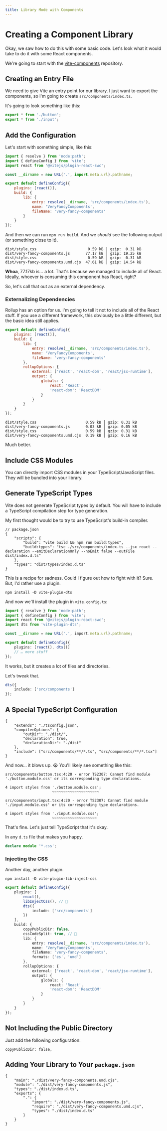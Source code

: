 ```yaml
---
title: Library Mode with Components
---
```


# Creating a Component Library

Okay, we saw how to do this with some basic code. Let's look what it would take to do it with some React components.

We're going to start with the [vite-components](https://github.com/stevekinney/vite-components) repository.

## Creating an Entry File

We need to give Vite an entry point for our library. I just want to export the components, so I'm going to create `src/components/index.ts`.

It's going to look something like this:

```js
export * from './button';
export * from './input';
```

## Add the Configuration

Let's start with something simple, like this:

```js
import { resolve } from 'node:path';
import { defineConfig } from 'vite';
import react from '@vitejs/plugin-react-swc';

const __dirname = new URL('.', import.meta.url).pathname;

export default defineConfig({
	plugins: [react()],
	build: {
		lib: {
			entry: resolve(__dirname, 'src/components/index.ts'),
			name: 'VeryFancyComponents',
			fileName: 'very-fancy-components'
		}
	}
});
```

And then we can run `npm run build`. And we _should_ see the following output (or something close to it).

```
dist/style.css                       0.59 kB │ gzip:  0.31 kB
dist/very-fancy-components.js       77.17 kB │ gzip: 19.25 kB
dist/style.css                       0.59 kB │ gzip:  0.31 kB
dist/very-fancy-components.umd.cjs  47.61 kB │ gzip: 14.54 kB
```

**Whoa**, 77.17kb is… a lot. That's because we managed to include all of React. Ideally, whoever is consuming this component has React, right?

So, let's call that out as an external dependency.

### Externalizing Dependencies

Rollup has an option for us. I'm going to tell it not to include all of the React stuff. If you use a different framework, this obviously be a little different, but the basic idea still applies.

```js
export default defineConfig({
	plugins: [react()],
	build: {
		lib: {
			entry: resolve(__dirname, 'src/components/index.ts'),
			name: 'VeryFancyComponents',
			fileName: 'very-fancy-components'
		},
		rollupOptions: {
			external: ['react', 'react-dom', 'react/jsx-runtime'],
			output: {
				globals: {
					react: 'React',
					'react-dom': 'ReactDOM'
				}
			}
		}
	}
});
```

```
dist/style.css                      0.59 kB │ gzip: 0.31 kB
dist/very-fancy-components.js       0.03 kB │ gzip: 0.05 kB
dist/style.css                      0.59 kB │ gzip: 0.31 kB
dist/very-fancy-components.umd.cjs  0.19 kB │ gzip: 0.16 kB
```

Much better.

## Include CSS Modules

You can directly import CSS modules in your TypeScript/JavaScript files. They will be bundled into your library.

## Generate TypeScript Types

Vite does not generate TypeScript types by default. You will have to include a TypeScript compilation step for type generation.

My first thought would be to try to use TypeScript's build-in compiler.

```
// package.json
{
	"scripts": {
		"build": "vite build && npm run build:types",
		"build:types": "tsc ./src/components/index.ts --jsx react --declaration --emitDeclarationOnly --noEmit false --outFile dist/index.d.ts"
	},
	"types": "dist/types/index.d.ts"
}
```

This is a recipe for sadness. Could I figure out how to fight with it? Sure. But, I'd rather use a plugin.

```
npm install -D vite-plugin-dts
```

And now we'll install the plugin in `vite.config.ts`:

```ts
import { resolve } from 'node:path';
import { defineConfig } from 'vite';
import react from '@vitejs/plugin-react-swc';
import dts from 'vite-plugin-dts';

const __dirname = new URL('.', import.meta.url).pathname;

export default defineConfig({
	plugins: [react(), dts()]
	// … more stuff
});
```

It works, but it creates a lot of files and directories.

Let's tweak that.

```ts
dts({
	include: ['src/components']
});
```

## A Special TypeScript Configuration

```
{
	"extends": "./tsconfig.json",
	"compilerOptions": {
		"outDir": "./dist/",
		"declaration": true,
		"declarationDir": "./dist"
	},
	"include": ["src/components/**/*.ts", "src/components/**/*.tsx"]
}
```

And now… it blows up. 😭 You'll likely see something like this:

```
src/components/button.tsx:4:20 - error TS2307: Cannot find module './button.module.css' or its corresponding type declarations.

4 import styles from './button.module.css';
                     ~~~~~~~~~~~~~~~~~~~~~

src/components/input.tsx:4:20 - error TS2307: Cannot find module './input.module.css' or its corresponding type declarations.

4 import styles from './input.module.css';
                     ~~~~~~~~~~~~~~~~~~~~
```

That's fine. Let's just tell TypeScript that it's okay.

In any `d.ts` file that makes you happy.

```ts
declare module '*.css';
```

### Injecting the CSS

Another day, another plugin.

```
npm install -D vite-plugin-lib-inject-css
```

```ts
export default defineConfig({
	plugins: [
		react(),
		libInjectCss(), // 👀
		dts({
			include: ['src/components']
		})
	],
	build: {
		copyPublicDir: false,
		cssCodeSplit: true, // 👀
		lib: {
			entry: resolve(__dirname, 'src/components/index.ts'),
			name: 'VeryFancyComponents',
			fileName: 'very-fancy-components',
			formats: ['es', 'umd']
		},
		rollupOptions: {
			external: ['react', 'react-dom', 'react/jsx-runtime'],
			output: {
				globals: {
					react: 'React',
					'react-dom': 'ReactDOM'
				}
			}
		}
	}
});
```

## Not Including the Public Directory

Just add the following configuration:

```
copyPublicDir: false,
```

## Adding Your Library to Your `package.json`

```
{
	"main": "./dist/very-fancy-components.umd.cjs",
	"module": "./dist/very-fancy-components.js",
	"types": "./dist/index.d.ts",
	"exports": {
		".": {
			"import": "./dist/very-fancy-components.js",
			"require": "./dist/very-fancy-components.umd.cjs",
			"types": "./dist/index.d.ts"
		}
	}
}
```
